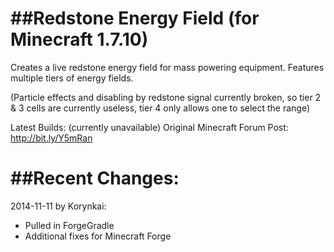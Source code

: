 ##Redstone Energy Field (for Minecraft 1.7.10)
=====================

Creates a live redstone energy field for mass powering equipment. Features multiple tiers of energy fields.

(Particle effects and disabling by redstone signal currently broken, so tier 2 & 3 cells are currently useless,
tier 4 only allows one to select the range)

Latest Builds: (currently unavailable)
Original Minecraft Forum Post: http://bit.ly/Y5mRan

##Recent Changes:
=====================

2014-11-11 by Korynkai:

- Pulled in ForgeGradle
- Additional fixes for Minecraft Forge
